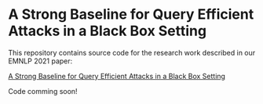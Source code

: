 # A Strong Baseline for Query Efficient Attacks in a Black Box Setting

This repository contains source code for the research work described in our EMNLP 2021 paper:

[A Strong Baseline for Query Efficient Attacks in a Black Box Setting](https://arxiv.org/abs/2109.04775)

Code comming soon!

